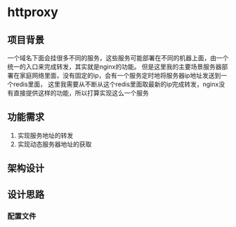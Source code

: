 httproxy
========

项目背景
--------

一个域名下面会挂很多不同的服务，这些服务可能部署在不同的机器上面，由一个统一的入口来完成转发，其实就是nginx的功能。
但是这里我的主要场景服务器部署在家庭网络里面，没有固定的ip，会有一个服务定时地将服务器ip地址发送到一个redis里面，
这里我需要从不断从这个redis里面取最新的ip完成转发，nginx没有直接提供这样的功能，所以打算实现这么一个服务

功能需求
--------

1. 实现服务地址的转发
2. 实现动态服务器地址的获取

架构设计
--------

设计思路
--------

### 配置文件

